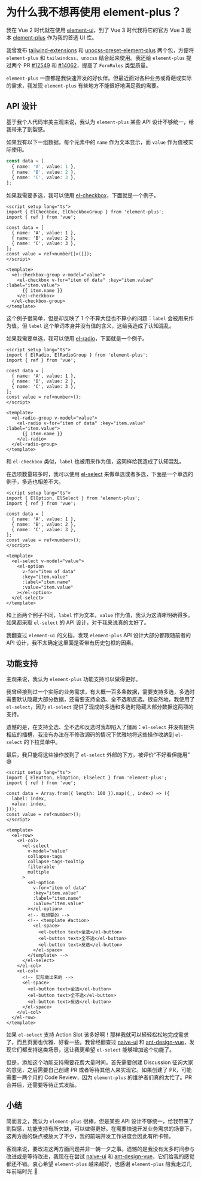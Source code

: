 # 为什么我不想再使用 element-plus？

我在 Vue 2 时代就在使用 [element-ui](https://element.eleme.cn/)，到了 Vue 3 时代我将它的官方 Vue 3 版本 [element-plus](https://element-plus.org/) 作为我的首选 UI 库。

我曾发布 [tailwind-extensions](https://github.com/ModyQyW/tailwind-extensions) 和 [unocss-preset-element-plus](https://github.com/ModyQyW/unocss-preset-element-plus) 两个包，方便将 `element-plus` 和 `tailwindcss`、`unocss` 结合起来使用。我还给 `element-plus` 提过两个 PR [#12549](https://github.com/element-plus/element-plus/pull/12549) 和 [#14062](https://github.com/element-plus/element-plus/pull/14062)，提高了 `FormRules` 类型质量。

`element-plus` 一直都是我快速开发的好伙伴。但最近面对各种业务或奇葩或实际的需求，我发现 `element-plus` 有些地方不能很好地满足我的需要。

## API 设计

基于我个人代码审美主观来说，我认为 `element-plus` 某些 API 设计不够统一，给我带来了割裂感。

如果我有以下一组数据，每个元素中的 `name` 作为文本显示，而 `value` 作为值被实际使用。

```typescript
const data = [
  { name: 'A', value: 1 },
  { name: 'B', value: 2 },
  { name: 'C', value: 3 },
];
```

如果我需要多选，我可以使用 [el-checkbox](https://element-plus.org/zh-CN/component/checkbox.html)，下面就是一个例子。

```vue
<script setup lang="ts">
import { ElCheckbox, ElCheckboxGroup } from 'element-plus';
import { ref } from 'vue';

const data = [
  { name: 'A', value: 1 },
  { name: 'B', value: 2 },
  { name: 'C', value: 3 },
];
const value = ref<number[]>([]);
</script>

<template>
  <el-checkbox-group v-model="value">
    <el-checkbox v-for="item of data" :key="item.value" :label="item.value">
      {{ item.name }}
    </el-checkbox>
  </el-checkbox-group>
</template>
```

这个例子很简单，但是却反映了 1 个不算大但也不算小的问题：`label` 会被用来作为值，但 `label` 这个单词本身并没有值的含义，这给我造成了认知混乱。

如果我需要单选，我可以使用 [el-radio](https://element-plus.org/zh-CN/component/radio.html)，下面就是一个例子。

```vue
<script setup lang="ts">
import { ElRadio, ElRadioGroup } from 'element-plus';
import { ref } from 'vue';

const data = [
  { name: 'A', value: 1 },
  { name: 'B', value: 2 },
  { name: 'C', value: 3 },
];
const value = ref<number>();
</script>

<template>
  <el-radio-group v-model="value">
    <el-radio v-for="item of data" :key="item.value" :label="item.value">
      {{ item.name }}
    </el-radio>
  </el-radio-group>
</template>
```

和 `el-checkbox` 类似，`label` 也被用来作为值，这同样给我造成了认知混乱。

在选项数量较多时，我可以使用 [el-select](https://element-plus.org/zh-CN/component/select.html) 来做单选或者多选，下面是一个单选的例子，多选也相差不大。

```vue
<script setup lang="ts">
import { ElOption, ElSelect } from 'element-plus';
import { ref } from 'vue';

const data = [
  { name: 'A', value: 1 },
  { name: 'B', value: 2 },
  { name: 'C', value: 3 },
];
const value = ref<number>();
</script>

<template>
  <el-select v-model="value">
    <el-option
      v-for="item of data"
      :key="item.value"
      :label="item.name"
      :value="item.value"
    ></el-option>
  </el-select>
</template>
```

和上面两个例子不同，`label` 作为文本，`value` 作为值，我认为这清晰明确得多。如果都采取 `el-select` 的 API 设计，对于我来说真的太好了。

我翻查过 `element-ui` 的文档，发现 `element-plus` API 设计大部分都跟随前者的 API 设计，我不太确定这里面是否带有历史包袱的因素。

## 功能支持

主观来说，我认为 `element-plus` 功能支持可以做得更好。

我曾经接到过一个实际的业务需求，有大概一百多条数据，需要支持多选，多选时需要默认隐藏大部分数据，还需要支持全选、全不选和反选。很自然地，我使用了 `el-select`，因为 `el-select` 提供了现成的多选和多选时隐藏大部分数据这两项的支持。

遗憾的是，在支持全选、全不选和反选时我却陷入了僵局：`el-select` 并没有提供相应的插槽，我没有办法在不修改源码的情况下优雅地将这些操作收纳到 `el-select` 的下拉菜单中。

最后，我只能将这些操作放到了 `el-select` 外部的下方，被评价“不好看但能用” 😅

```vue
<script setup lang="ts">
import { ElButton, ElOption, ElSelect } from 'element-plus';
import { ref } from 'vue';

const data = Array.from({ length: 100 }).map((_, index) => ({
  label: index,
  value: index,
}));
const value = ref<number>();
</script>

<template>
  <el-row>
    <el-col>
      <el-select
        v-model="value"
        collapse-tags
        collapse-tags-tooltip
        filterable
        multiple
      >
        <el-option
          v-for="item of data"
          :key="item.value"
          :label="item.name"
          :value="item.value"
        ></el-option>
        <!-- 我想要的 -->
        <!-- <template #action>
          <el-space>
            <el-button text>全选</el-button>
            <el-button text>全不选</el-button>
            <el-button text>反选</el-button>
          </el-space>
        </template> -->
      </el-select>
    </el-col>
    <el-col>
      <!-- 实际做出来的 -->
      <el-space>
        <el-button text>全选</el-button>
        <el-button text>全不选</el-button>
        <el-button text>反选</el-button>
      </el-space>
    </el-col>
  </el-row>
</template>
```

如果 `el-select` 支持 Action Slot 该多好啊！那样我就可以轻轻松松地完成需求了，而且页面也优雅、好看一些。我曾经翻查过 [naive-ui](https://www.naiveui.com/) 和 [ant-design-vue](https://antdv.com/)，发现它们都支持这类场景，这让我更希望 `el-select` 能够增加这个功能了。

但是，添加这个功能支持需要花费大量时间。首先需要创建 Discussion 征询大家的意见，之后需要自己创建 PR 或者等待其他人来实现它。如果创建了 PR，可能需要一两个月的 Code Review，因为 `element-plus` 的维护者们真的太忙了。PR 合并后，还需要等待正式发版。

## 小结

简而言之，我认为 `element-plus` 很棒，但是某些 API 设计不够统一，给我带来了割裂感，功能支持有所欠缺，可以做得更好。在需要快速开发业务需求的场景下，这两方面的缺点被放大了不少，我的前端开发工作进度会因此有所卡顿。

客观来说，要改进这两方面问题并非一朝一夕之事。遗憾的是我没有太多时间参与改进或是等待改进，我现在在尝试 [naive-ui](https://www.naiveui.com/) 和 [ant-design-vue](https://antdv.com/)，它们给我的感觉都还不错。衷心希望 `element-plus` 越来越好，也感谢 `element-plus` 陪我走过几年前端时光 🙏
